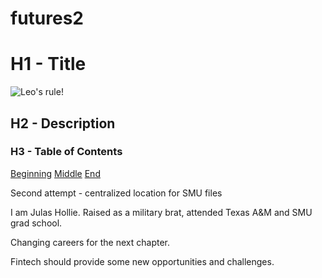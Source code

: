 
# futures2
# H1 - Title

![Leo's rule!]()

## H2 - Description

### H3 - Table of Contents

[Beginning](https://www.espn.com)
[Middle](https://www.babbel.com)
[End](https://www.cnn.com)


Second attempt - centralized location for SMU files

I am Julas Hollie.  Raised as a military brat, attended Texas A&M and SMU grad school.

Changing careers for the next chapter.

Fintech should provide some new opportunities and challenges.
